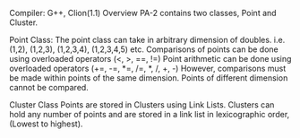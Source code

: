 Compiler: G++,  Clion(1.1)
Overview
PA-2 contains two classes, Point and Cluster.

Point Class:
The point class  can take in arbitrary dimension of doubles.
i.e.  (1,2), (1,2,3), (1,2,3,4), (1,2,3,4,5) etc.
Comparisons of points can be done using overloaded operators (<, >, ==,  !=)
Point arithmetic can be done using overloaded operators (+=,  -=,  *=, /=,  *,  /,  +, -) 
However, comparisons must be made within points of the same dimension. Points of different dimension cannot be compared.

Cluster Class
Points are stored in Clusters using Link Lists. 
Clusters can hold any number of points and are stored in a link list in lexicographic order, (Lowest to highest).
